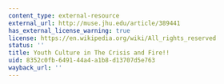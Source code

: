 ```yaml
---
content_type: external-resource
external_url: http://muse.jhu.edu/article/389441
has_external_license_warning: true
license: https://en.wikipedia.org/wiki/All_rights_reserved
status: ''
title: Youth Culture in The Crisis and Fire!!
uid: 8352c0fb-6491-44a4-a1b8-d13707d5e763
wayback_url: ''
---
```

